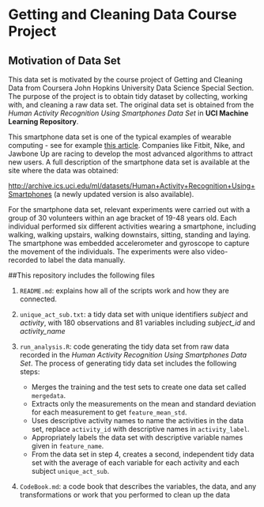 # Getting and Cleaning Data Course Project

## Motivation of Data Set
This data set is motivated by the course project of Getting and Cleaning Data from Coursera John Hopkins University Data Science Special Section. The purpose of the project is to obtain tidy dataset by collecting, working with, and cleaning a raw data set. The original data set is obtained from the *Human Activity Recognition Using Smartphones Data Set* in **UCI Machine Learning Repository**.

This smartphone data set is one of the typical examples of wearable computing - see for example [this article](http://www.insideactivitytracking.com/data-science-activity-tracking-and-the-battle-for-the-worlds-top-sports-brand/). Companies like Fitbit, Nike, and Jawbone Up are racing to develop the most advanced algorithms to attract new users. A full description of the smartphone data set is available at the site where the data was obtained:

http://archive.ics.uci.edu/ml/datasets/Human+Activity+Recognition+Using+Smartphones (a newly updated version is also available).

For the smartphone data set, relevant experiments were carried out with a group of 30 volunteers within an age bracket of 19-48 years old. Each individual performed six different activities wearing a smartphone, including walking, walking upstairs, walking downstairs, sitting, standing and laying. The smartphone was embedded accelerometer and gyroscope to capture the movement of the individuals. The experiments were also video-recorded to label the data manually. 

##This repository includes the following files

1. `README.md`: explains how all of the scripts work and how they are connected.

2. `unique_act_sub.txt`: a tidy data set with unique identifiers *subject* and *activity*, with 180 observations and 81 variables including *subject_id* and *activity_name*

3. `run_analysis.R`: code generating the tidy data set from raw data recorded in the *Human Activity Recognition Using Smartphones Data Set*. The process of generating tidy data set includes the following steps:

   - Merges the training and the test sets to create one data set called `mergedata`.
   - Extracts only the measurements on the mean and standard deviation for each measurement to get `feature_mean_std`.
   - Uses descriptive activity names to name the activities in the data set, replace `activity_id` with descriptive names in `activity_label`.
   - Appropriately labels the data set with descriptive variable names given in `feature_name`.
   - From the data set in step 4, creates a second, independent tidy data set with the average of each variable for each activity and each subject `unique_act_sub`.

4. `CodeBook.md`: a code book that describes the variables, the data, and any transformations or work that you performed to clean up the data
